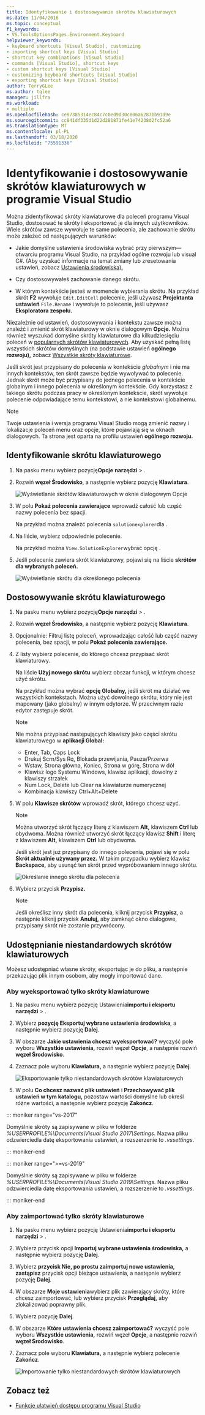 ```yaml
---
title: Identyfikowanie i dostosowywanie skrótów klawiaturowych
ms.date: 11/04/2016
ms.topic: conceptual
f1_keywords:
- VS.ToolsOptionsPages.Environment.Keyboard
helpviewer_keywords:
- keyboard shortcuts [Visual Studio], customizing
- importing shortcut keys [Visual Studio]
- shortcut key combinations [Visual Studio]
- commands [Visual Studio], shortcut keys
- custom shortcut keys [Visual Studio]
- customizing keyboard shortcuts [Visual Studio]
- exporting shortcut keys [Visual Studio]
author: TerryGLee
ms.author: tglee
manager: jillfra
ms.workload:
- multiple
ms.openlocfilehash: ce87385314ec84c7c0ed9d30c806a6287bb91d9e
ms.sourcegitcommit: cc841df335d1d22d281871fe41e74238d2fc52a6
ms.translationtype: MT
ms.contentlocale: pl-PL
ms.lasthandoff: 03/18/2020
ms.locfileid: "75591336"
---
```

# <a name="identify-and-customize-keyboard-shortcuts-in-visual-studio"></a>Identyfikowanie i dostosowywanie skrótów klawiaturowych w programie Visual Studio

Można zidentyfikować skróty klawiaturowe dla poleceń programu Visual Studio, dostosować te skróty i eksportować je dla innych użytkowników. Wiele skrótów zawsze wywołuje te same polecenia, ale zachowanie skrótu może zależeć od następujących warunków:

- Jakie domyślne ustawienia środowiska wybrać przy pierwszym&mdash;otwarciu programu Visual Studio, na przykład ogólne rozwoju lub visual C#. (Aby uzyskać informacje na temat zmiany lub zresetowania ustawień, zobacz [Ustawienia środowiska).](environment-settings.md)

- Czy dostosowywałeś zachowanie danego skrótu.

- W którym kontekście jesteś w momencie wybierania skrótu. Na przykład skrót **F2** wywołuje `Edit.EditCell` polecenie, jeśli używasz **Projektanta ustawień** `File.Rename` i wywołuje to polecenie, jeśli używasz **Eksploratora zespołu.**

Niezależnie od ustawień, dostosowywania i kontekstu zawsze można znaleźć i zmienić skrót klawiaturowy w oknie dialogowym **Opcje.** Można również wyszukać domyślne skróty klawiaturowe dla kilkudziesięciu poleceń w [popularnych skrótów klawiaturowych](../ide/default-keyboard-shortcuts-for-frequently-used-commands-in-visual-studio.md). Aby uzyskać pełną listę wszystkich skrótów domyślnych (na podstawie ustawień **ogólnego rozwoju),** zobacz [Wszystkie skróty klawiaturowe](../ide/default-keyboard-shortcuts-in-visual-studio.md).

Jeśli skrót jest przypisany do polecenia w kontekście *globalnym* i nie ma innych kontekstów, ten skrót zawsze będzie wywoływać to polecenie. Jednak skrót może być przypisany do jednego polecenia w kontekście globalnym i innego polecenia w określonym kontekście. Gdy korzystasz z takiego skrótu podczas pracy w określonym kontekście, skrót wywołuje polecenie odpowiadające temu kontekstowi, a nie kontekstowi globalnemu.

> [!NOTE]
> Twoje ustawienia i wersja programu Visual Studio mogą zmienić nazwy i lokalizacje poleceń menu oraz opcje, które pojawiają się w oknach dialogowych. Ta strona jest oparta na profilu ustawień **ogólnego rozwoju.**

## <a name="identify-a-keyboard-shortcut"></a>Identyfikowanie skrótu klawiaturowego

1. Na pasku menu wybierz pozycję**Opcje** **narzędzi** > .

2. Rozwiń **węzeł Środowisko**, a następnie wybierz pozycję **Klawiatura**.

   ![Wyświetlanie skrótów klawiaturowych w oknie dialogowym Opcje](../ide/media/optionskeyboard.png)

3. W polu **Pokaż polecenia zawierające** wprowadź całość lub część nazwy polecenia bez spacji.

   Na przykład można znaleźć polecenia `solutionexplorer`dla .

4. Na liście, wybierz odpowiednie polecenie.

    Na przykład można `View.SolutionExplorer`wybrać opcję .

5. Jeśli polecenie zawiera skrót klawiaturowy, pojawi się na liście **skrótów dla wybranych poleceń.**

   ![Wyświetlanie skrótu dla określonego polecenia](../ide/media/viewshortcut.png)

## <a name="customize-a-keyboard-shortcut"></a>Dostosowywanie skrótu klawiaturowego

1. Na pasku menu wybierz pozycję**Opcje** **narzędzi** > .

2. Rozwiń **węzeł Środowisko**, a następnie wybierz pozycję **Klawiatura**.

3. Opcjonalnie: Filtruj listę poleceń, wprowadzając całość lub część nazwy polecenia, bez spacji, w polu **Pokaż polecenia zawierające.**

4. Z listy wybierz polecenie, do którego chcesz przypisać skrót klawiaturowy.

   Na liście **Użyj nowego skrótu** wybierz obszar funkcji, w którym chcesz użyć skrótu.

   Na przykład można wybrać **opcję Globalny,** jeśli skrót ma działać we wszystkich kontekstach. Można użyć dowolnego skrótu, który nie jest mapowany (jako globalny) w innym edytorze. W przeciwnym razie edytor zastępuje skrót.

   > [!NOTE]
   > Nie można przypisać następujących klawiszy jako części skrótu klawiaturowego w **aplikacji Global:**
   >
   > - Enter, Tab, Caps Lock
   > - Drukuj Scrn/Sys Rq, Blokada przewijania, Pauza/Przerwa
   > - Wstaw, Strona główna, Koniec, Strona w górę, Strona w dół
   > - Klawisz logo Systemu Windows, klawisz aplikacji, dowolny z klawiszy strzałek
   > - Num Lock, Delete lub Clear na klawiaturze numerycznej
   > - Kombinacja klawiszy Ctrl+Alt+Delete

6. W polu **Klawisze skrótów** wprowadź skrót, którego chcesz użyć.

    > [!NOTE]
    > Można utworzyć skrót łączący literę z klawiszem **Alt,** klawiszem **Ctrl** lub obydwoma. Można również utworzyć skrót łączący klawisz **Shift** i literę z klawiszem **Alt,** klawiszem **Ctrl** lub obydwoma.

     Jeśli skrót jest już przypisany do innego polecenia, pojawi się w polu **Skrót aktualnie używany przez.** W takim przypadku wybierz klawisz **Backspace,** aby usunąć ten skrót przed wypróbowaniem innego skrótu.

    ![Określanie innego skrótu dla polecenia](../ide/media/reassignshortcut.png)

7. Wybierz przycisk **Przypisz.**

    > [!NOTE]
    > Jeśli określisz inny skrót dla polecenia, kliknij przycisk **Przypisz**, a następnie kliknij przycisk **Anuluj,** aby zamknąć okno dialogowe, przypisany skrót nie zostanie przywrócony.

## <a name="share-custom-keyboard-shortcuts"></a>Udostępnianie niestandardowych skrótów klawiaturowych

Możesz udostępniać własne skróty, eksportując je do pliku, a następnie przekazując plik innym osobom, aby mogły importować dane.

### <a name="to-export-only-keyboard-shortcuts"></a>Aby wyeksportować tylko skróty klawiaturowe

1. Na pasku menu wybierz pozycję Ustawienia**importu i eksportu** **narzędzi** > .

2. Wybierz **pozycję Eksportuj wybrane ustawienia środowiska**, a następnie wybierz pozycję **Dalej**.

3. W obszarze **Jakie ustawienia chcesz wyeksportować?** wyczyść pole wyboru **Wszystkie ustawienia,** rozwiń węzeł **Opcje**, a następnie rozwiń **węzeł Środowisko**.

4. Zaznacz pole wyboru **Klawiatura,** a następnie wybierz pozycję **Dalej**.

   ![Eksportowanie tylko niestandardowych skrótów klawiaturowych](../ide/media/exportshortcuts.png)

5. W polu **Co chcesz nazwać plik ustawień** i **Przechowywać plik ustawień w tym katalogu,** pozostaw wartości domyślne lub określ różne wartości, a następnie wybierz pozycję **Zakończ**.

::: moniker range="vs-2017"

Domyślnie skróty są zapisywane w pliku w folderze *%USERPROFILE%\Documents\Visual Studio 2017\Settings.* Nazwa pliku odzwierciedla datę eksportowania ustawień, a rozszerzenie to *.vssettings*.

::: moniker-end

::: moniker range=">=vs-2019"

Domyślnie skróty są zapisywane w pliku w folderze *%USERPROFILE%\Documents\Visual Studio 2019\Settings.* Nazwa pliku odzwierciedla datę eksportowania ustawień, a rozszerzenie to *.vssettings*.

::: moniker-end

### <a name="to-import-only-keyboard-shortcuts"></a>Aby zaimportować tylko skróty klawiaturowe

1. Na pasku menu wybierz pozycję Ustawienia**importu i eksportu** **narzędzi** > .

2. Wybierz przycisk opcji **Importuj wybrane ustawienia środowiska,** a następnie wybierz pozycję **Dalej**.

3. Wybierz **przycisk Nie, po prostu zaimportuj nowe ustawienia, zastąpisz** przycisk opcji bieżące ustawienia, a następnie wybierz pozycję **Dalej**.

4. W obszarze **Moje ustawienia**wybierz plik zawierający skróty, które chcesz zaimportować, lub wybierz przycisk **Przeglądaj,** aby zlokalizować poprawny plik.

5. Wybierz pozycję **Dalej**.

6. W obszarze **Które ustawienia chcesz zaimportować?** wyczyść pole wyboru **Wszystkie ustawienia,** rozwiń węzeł **Opcje**, a następnie rozwiń **węzeł Środowisko**.

7. Zaznacz pole wyboru **Klawiatura,** a następnie wybierz polecenie **Zakończ**.

   ![Importowanie tylko niestandardowych skrótów klawiaturowych](../ide/media/importshortcuts.png)

## <a name="see-also"></a>Zobacz też

- [Funkcje ułatwień dostępu programu Visual Studio](../ide/reference/accessibility-features-of-visual-studio.md)
